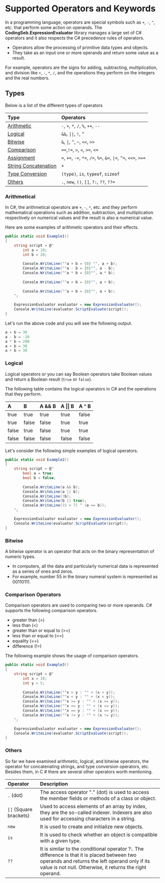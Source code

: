 ﻿---
PermaID: 100009
Name: Supported Operators and Keywords
---

# Supported Operators and Keywords

In a programming language, operators are special symbols such as `+`, `-`, `^`, etc. that perform some action on operands. The **CodingSeb.ExpressionEvaluator** library manages a large set of C# operators and it also respects the C# precedence rules of operators.

 - Operators allow the processing of primitive data types and objects. 
 - They take as an input one or more operands and return some value as a result. 
 
For example, operators are the signs for adding, subtracting, multiplication, and division like `+`, `-`, `*`, `/`, and the operations they perform on the integers and the real numbers.

## Types

Below is a list of the different types of operators

| Type                                           | Operators                                                          |
|:-----------------------------------------------|:-------------------------------------------------------------------|
| [Arithmetic](#arithmetic)                      | `-`, `+`, `*`, `/`, `%`, `++`, `--`                                |
| [Logical](#logical)                            | `&&`, `\|\|`, `!`, `^`                                               |
| [Bitwise](#bitwise)                            | `&`, `\|`, `^`, `~`, `<<`, `>>`                                     |
| [Comparison](#comparison)                      | `==`,`!=`, `>`, `<`, `>=`, `<=`                                    |
| [Assignment](#assignment)                      | `=`, `+=`, `-=`, `*=`, `/=`, `%=`, `&=`, `\|=`, `^=`, `<<=`, `>>=`  |
| [String Concatenation](#string-concatenation)  | `+`                                                                |
| [Type Conversion](#type-conversion)            | `(type)`, `is`, `typeof`, `sizeof`                           |
| [Others](#others)                              | `.`, `new`, `()`, `[]`, `?:`, `??`, `??=`                          |

### Arithmetical

In C#, the arithmetical operators are `+`, `-`, `*`, etc. and they perform mathematical operations such as addition, subtraction, and multiplication respectively on numerical values and the result is also a numerical value.

Here are some examples of arithmetic operators and their effects.


```csharp
public static void Example1()
{
    string script = @"
        int a = 10;
        int b = 20;
        
        Console.WriteLine(""a + b = {0} "", a + b);
        Console.WriteLine(""a - b = {0}"", a - b);
        Console.WriteLine(""a * b = {0}"", a * b);
                          
        Console.WriteLine(""a + b = {0}"", a + b);
                          
        Console.WriteLine(""a + b = {0}"", a + b);
    ";

    ExpressionEvaluator evaluator = new ExpressionEvaluator();
    Console.WriteLine(evaluator.ScriptEvaluate(script));
}
```

Let's run the above code and you will see the following output.

```csharp
a + b = 30
a - b = -10
a * b = 200
a + b = 30
a + b = 30
```    

### Logical

Logical operators or you can say Boolean operators take Boolean values and return a Boolean result (`true` or `false`).

The following table contains the logical operators in C# and the operations that they perform.

| A        | B         | A && B              | A \|\| B         | A ^ B               |
|:---------|:----------|:--------------------|:-----------------|:--------------------|
| true     | true      | true                | true             | false               |
| true     | false     | false               | true             | true                |
| false    | true      | false               | true             | true                |
| false    | false     | false               | false            | false               |

Let's consider the following simple examples of logical operators.

```csharp
public static void Example2()
{
    string script = @"
        bool a = true;
        bool b = false;
        
        Console.WriteLine(a && b);             
        Console.WriteLine(a || b);             
        Console.WriteLine(!b);                 
        Console.WriteLine(b || true);          
        Console.WriteLine((5 > 7) ^ (a == b)); 
    ";

    ExpressionEvaluator evaluator = new ExpressionEvaluator();
    Console.WriteLine(evaluator.ScriptEvaluate(script));
}
```

### Bitwise

A bitwise operator is an operator that acts on the binary representation of numeric types. 

 - In computers, all the data and particularly numerical data is represented as a series of ones and zeros. 
 - For example, number 55 in the binary numeral system is represented as 00110111.

### Comparison Operators

Comparison operators are used to comparing two or more operands. C# supports the following comparison operators.

- greater than (>)
- less than (<)
- greater than or equal to (>=)
- less than or equal to (<=)
- equality (==)
- difference (!=)

The following example shows the usage of comparison operators.

```csharp
public static void Example3()
{
    string script = @"
        int x = 10; 
        int y = 5; 
        
        Console.WriteLine(""x > y : "" + (x > y));  
        Console.WriteLine(""x < y : "" + (x < y));  
        Console.WriteLine(""x >= y : "" + (x >= y));
        Console.WriteLine(""x <= y : "" + (x <= y));
        Console.WriteLine(""x == y : "" + (x == y));
        Console.WriteLine(""x != y : "" + (x != y));
    ";

    ExpressionEvaluator evaluator = new ExpressionEvaluator();
    Console.WriteLine(evaluator.ScriptEvaluate(script));
}
```


### Others

So far we have examined arithmetic, logical, and bitwise operators, the operator for concatenating strings, and type conversion operators, etc. Besides them, in C # there are several other operators worth mentioning.

| Operator         | Description                                                    |
|:-----------------|:---------------------------------------------------------------|
| `.` (dot)        | The access operator "." (dot) is used to access the member fields or methods of a class or object. |
| `[]` (Square brackets) |  Used to access elements of an array by index, they are the so-called indexer. Indexers are also used for accessing characters in a string. |
| `new`            | It is used to create and initialize new objects. |
| `is`             | It is used to check whether an object is compatible with a given type. |
| `??`             | It is similar to the conditional operator ?:. The difference is that it is placed between two operands and returns the left operand only if its value is not null. Otherwise, it returns the right operand. |
